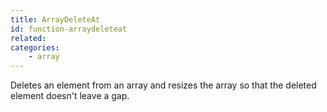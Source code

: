 ```yaml
---
title: ArrayDeleteAt
id: function-arraydeleteat
related:
categories:
    - array
---
```


Deletes an element from an array and resizes the array so that the deleted element doesn't leave a gap.